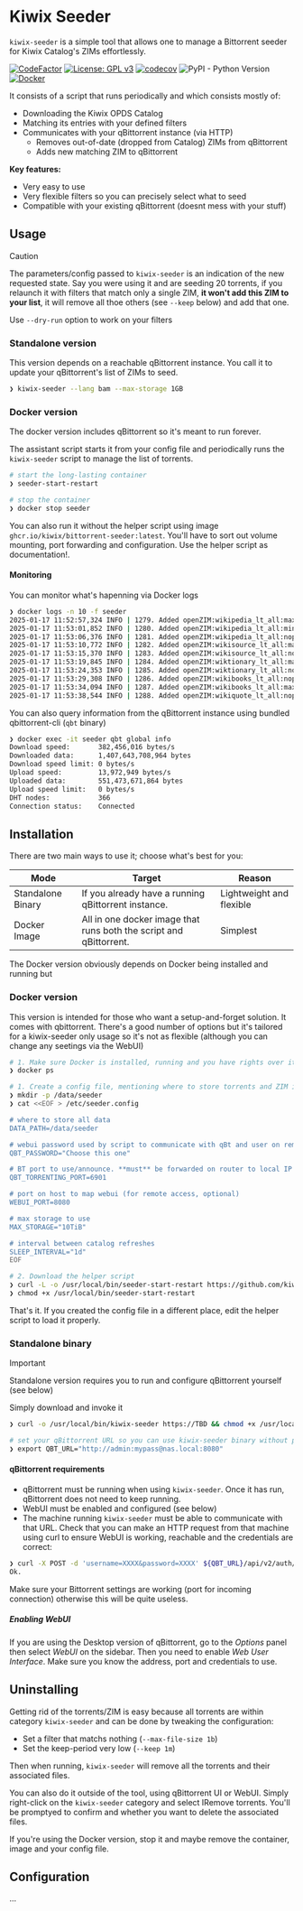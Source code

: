 # Kiwix Seeder

`kiwix-seeder` is a simple tool that allows one to manage a Bittorrent seeder for Kiwix Catalog's ZIMs effortlessly.

[![CodeFactor](https://www.codefactor.io/repository/github/kiwix/seeder/badge)](https://www.codefactor.io/repository/github/kiwix/seeder)
[![License: GPL v3](https://img.shields.io/badge/License-GPLv3-blue.svg)](https://www.gnu.org/licenses/gpl-3.0)
[![codecov](https://codecov.io/gh/kiwix/seeder/branch/main/graph/badge.svg)](https://codecov.io/gh/kiwix/seeder)
![PyPI - Python Version](https://img.shields.io/badge/python-3.12+-blue)
[![Docker](https://ghcr-badge.egpl.dev/kiwix/bittorrent-seeder/latest_tag?label=docker)](https://ghcr.io/kiwix/bittorrent-seeder/)


It  consists of a script that runs periodically and which consists mostly of:

- Downloading the Kiwix OPDS Catalog
- Matching its entries with your defined filters
- Communicates with your qBittorrent instance (via HTTP)
  - Removes out-of-date (dropped from Catalog) ZIMs from qBittorrent
  - Adds new matching ZIM to qBittorrent

**Key features:**

- Very easy to use
- Very flexible filters so you can precisely select what to seed
- Compatible with your existing qBittorrent (doesnt mess with your stuff)

## Usage

> [!CAUTION]
> The parameters/config passed to `kiwix-seeder` is an indication of the new requested state.
> Say you were using it and are seeding 20 torrents, if you relaunch it with filters that match only a single ZIM, **it won't add this ZIM to your list**, it will remove all thoe others (see `--keep` below) and add that one.
> 
> Use `--dry-run` option to work on your filters

### Standalone version

This version depends on a reachable qBittorrent instance. You call it to update your qBittorrent's list of ZIMs to seed.

```sh
❯ kiwix-seeder --lang bam --max-storage 1GB
```

### Docker version

The docker version includes qBittorrent so it's meant to run forever.

The assistant script starts it from your config file and periodically runs the `kiwix-seeder` script to manage the list of torrents.

```sh
# start the long-lasting container
❯ seeder-start-restart

# stop the container
❯ docker stop seeder
```

You can also run it without the helper script using image `ghcr.io/kiwix/bittorrent-seeder:latest`. You'll have to sort out volume mounting, port forwarding and configuration. Use the helper script as documentation!.

#### Monitoring

You can monitor what's hapenning via Docker logs

```sh
❯ docker logs -n 10 -f seeder
2025-01-17 11:52:57,324 INFO | 1279. Added openZIM:wikipedia_lt_all:maxi @ 2024-06-14 (2.2 GiB)
2025-01-17 11:53:01,852 INFO | 1280. Added openZIM:wikipedia_lt_all:mini @ 2024-06-13 (294.03 MiB)
2025-01-17 11:53:06,376 INFO | 1281. Added openZIM:wikipedia_lt_all:nopic @ 2024-06-14 (669.17 MiB)
2025-01-17 11:53:10,772 INFO | 1282. Added openZIM:wikisource_lt_all:maxi @ 2024-06-16 (7.85 MiB)
2025-01-17 11:53:15,370 INFO | 1283. Added openZIM:wikisource_lt_all:nopic @ 2024-06-16 (7.13 MiB)
2025-01-17 11:53:19,845 INFO | 1284. Added openZIM:wiktionary_lt_all:maxi @ 2024-05-11 (704.35 MiB)
2025-01-17 11:53:24,353 INFO | 1285. Added openZIM:wiktionary_lt_all:nopic @ 2024-05-11 (687.87 MiB)
2025-01-17 11:53:29,308 INFO | 1286. Added openZIM:wikibooks_lt_all:nopic @ 2024-06-26 (100.94 MiB)
2025-01-17 11:53:34,094 INFO | 1287. Added openZIM:wikibooks_lt_all:maxi @ 2024-06-26 (107.22 MiB)
2025-01-17 11:53:38,544 INFO | 1288. Added openZIM:wikiquote_lt_all:nopic @ 2024-06-16 (6.12 MiB)
```

You can also query information from the qBittorrent instance using bundled qbittorrent-cli (`qbt` binary)

```sh
❯ docker exec -it seeder qbt global info
Download speed:       382,456,016 bytes/s
Downloaded data:      1,407,643,708,964 bytes
Download speed limit: 0 bytes/s
Upload speed:         13,972,949 bytes/s
Uploaded data:        551,473,671,864 bytes
Upload speed limit:   0 bytes/s
DHT nodes:            366
Connection status:    Connected
```



## Installation

There are two main ways to use it; choose what's best for you:

| Mode | Target | Reason |
| ---  | -------| --- |
| Standalone Binary | If you already have a running qBittorrent instance. | Lightweight and flexible |
| Docker Image      | All in one docker image that runs both the script and qBittorrent. | Simplest  |

The Docker version obviously depends on Docker being installed and running but

### Docker version

This version is intended for those who want a setup-and-forget solution. It comes with qbittorrent. There's a good number of options but it's tailored for a kiwix-seeder only usage so it's not as flexible (although you can change any seetings via the WebUI)

```sh
# 1. Make sure Docker is installed, running and you have rights over it
❯ docker ps

# 1. Create a config file, mentioning where to store torrents and ZIM into.
❯ mkdir -p /data/seeder
❯ cat <<EOF > /etc/seeder.config

# where to store all data
DATA_PATH=/data/seeder

# webui password used by script to communicate with qBt and user on remove webui
QBT_PASSWORD="Choose this one"

# BT port to use/announce. **must** be forwarded on router to local IP (uPNP cannot work accross docker routing)
QBT_TORRENTING_PORT=6901

# port on host to map webui (for remote access, optional)
WEBUI_PORT=8080

# max storage to use
MAX_STORAGE="10TiB"

# interval between catalog refreshes
SLEEP_INTERVAL="1d"
EOF

# 2. Download the helper script
❯ curl -L -o /usr/local/bin/seeder-start-restart https://github.com/kiwix/container-images/raw/refs/heads/main/bittorrent-seeder/seeder-start-restart.sh
❯ chmod +x /usr/local/bin/seeder-start-restart
```

That's it. If you created the config file in a different place, edit the helper script to load it properly.

### Standalone binary

> [!IMPORTANT]  
> Standalone version requires you to run and configure qBittorrent yourself (see below)

Simply download and invoke it

```sh
❯ curl -o /usr/local/bin/kiwix-seeder https://TBD && chmod +x /usr/local/bin/kiwix-seeder

# set your qBittorrent URL so you can use kiwix-seeder binary without passing your credentials
❯ export QBT_URL="http://admin:mypass@nas.local:8080"
```

#### qBittorrent requirements

- qBittorrent must be running when using `kiwix-seeder`. Once it has run, qBittorrent does not need to keep running.
- WebUI must be enabled and configured (see below)
- The machine running `kiwix-seeder` must be able to communicate with that URL. Check that you can make an HTTP request from that machine using curl to ensure WebUI is working, reachable and the credentials are correct:


```sh
❯ curl -X POST -d 'username=XXXX&password=XXXX' ${QBT_URL}/api/v2/auth/login
Ok.
```

Make sure your Bittorrent settings are working (port for incoming connection) otherwise this will be quite useless.

##### Enabling WebUI

If you are using the Desktop version of qBittorrent, go to the *Options* panel then select *WebUI* on the sidebar. Then you need to enable *Web User Interface*.
Make sure you know the address, port and credentials to use.

## Uninstalling

Getting rid of the torrents/ZIM is easy because all torrents are within category `kiwix-seeder` and can be done by tweaking the configuration:

- Set a filter that matchs nothing (`--max-file-size 1b`)
- Set the keep-period very low (`--keep 1m`)

Then when running, `kiwix-seeder` will remove all the torrents and their associated files.

You can also do it outside of the tool, using qBittorrent UI or WebUI. Simply right-click on the `kiwix-seeder` category and select IRemove torrents. You'll be promptyed to confirm and whether you want to delete the associated files.


If you're using the Docker version, stop it and maybe remove the container, image and your config file.

## Configuration

...

